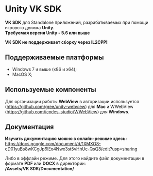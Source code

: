 # Unity VK SDK
**VK SDK** для Standalone приложений, разрабатываемых при помощи игрового движка **Unity**.<br/>
**Требуемая версия Unity - 5.6 или выше**

**VK SDK не поддерживает сборку через IL2CPP!**

## Поддерживаемые платформы
- Windows 7 и выше (x86 и x64);
- MacOS X;

## Используемые компоненты
Для организации работы **WebView** в авторизации используется (https://github.com/gree/unity-webview) для **Mac** и WWebView (https://github.com/icodes-studio/WWebView) для **Windows**.

## Документация
**Изучить документацию можно в онлайн-режиме здесь:**<br/>
https://docs.google.com/document/d/1XMXO8-cD01yuBs8wKCgJp6IEo4Nwx3st5vHhUc-QsQ8/edit?usp=sharing

Либо в оффлайн режиме. Для этого найдите файл документации в формате **PDF** или **DOCX** в директории:<br/>
**/Assets/VK SDK/Documentation/**
